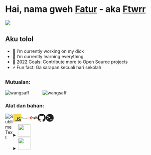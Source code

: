 # Hai, nama gweh [Fatur][whatsapp] - aka [Ftwrr][website]



<img src="https://static.wikia.nocookie.net/ab108fb9-54e3-42a3-99dc-1f0c09fc4524" /> 


## Aku tolol

- 🔭 I’m currently working on my dick
- 🌱 I’m currently learning everything
- 🥅 2022 Goals: Contribute more to Open Source projects
- ⚡ Fun fact: Ga sarapan kecuali hari sekolah

### Mutualan:

[<img align="left" alt="wangsaff" width="120px" src="https://img.shields.io/badge/wangsaff-25D366?style=for-the-badge&logo=whatsapp&logoColor=white" />][whatsapp]
[<img align="left" alt="wangsaff" width="120px" src="https://img.shields.io/badge/discrott-36393f?style=for-the-badge&logo=discord&logoColor=white" />][discord]


<br />

### Alat dan bahan:

[<img align="left" alt="Sublime Text" width="26px" src="https://www.sublimehq.com/images/sublime_text.png" />][sublimetext]
[<img align="left" alt="JavaScript" width="26px" src="https://raw.githubusercontent.com/github/explore/80688e429a7d4ef2fca1e82350fe8e3517d3494d/topics/javascript/javascript.png" />][javascript]
[<img align="left" alt="MongoDB" width="26px" src="https://raw.githubusercontent.com/github/explore/80688e429a7d4ef2fca1e82350fe8e3517d3494d/topics/mongodb/mongodb.png" />][mongodb]
[<img align="left" alt="Git" width="26px" src="https://raw.githubusercontent.com/github/explore/80688e429a7d4ef2fca1e82350fe8e3517d3494d/topics/git/git.png" />][git]
[<img align="left" alt="GitHub" width="26px" src="https://raw.githubusercontent.com/github/explore/78df643247d429f6cc873026c0622819ad797942/topics/github/github.png" />][github]
[<img align="left" alt="Terminal" width="26px" src="https://raw.githubusercontent.com/github/explore/80688e429a7d4ef2fca1e82350fe8e3517d3494d/topics/terminal/terminal.png" />][terminal]

<br />
<br />


<details>

  <summary><img align="" src="https://wakatime.com/static/img/wakatime.svg" width="40" height="40" /></summary><br/>



<!--START_SECTION:waka-->
![Code Time](http://img.shields.io/badge/Code%20Time-8%20hrs%2029%20mins-blue)

![Profile Views](http://img.shields.io/badge/Profile%20Views-37-blue)

**🐱 My GitHub Data** 

> 🏆 0 Contributions in the Year 2022
 > 
> 📦 86.5 kB Used in GitHub's Storage 
 > 
> 🚫 Not Opted to Hire
 > 
> 📜 15 Public Repositories 
 > 
> 🔑 11 Private Repositories  
 > 
**I'm a Night 🦉** 

```text
🌞 Morning    73 commits     ███░░░░░░░░░░░░░░░░░░░░░░   13.52% 
🌆 Daytime    106 commits    █████░░░░░░░░░░░░░░░░░░░░   19.63% 
🌃 Evening    204 commits    █████████░░░░░░░░░░░░░░░░   37.78% 
🌙 Night      157 commits    ███████░░░░░░░░░░░░░░░░░░   29.07%

```
📅 **I'm Most Productive on Thursday** 

```text
Monday       46 commits     ██░░░░░░░░░░░░░░░░░░░░░░░   8.52% 
Tuesday      42 commits     ██░░░░░░░░░░░░░░░░░░░░░░░   7.78% 
Wednesday    114 commits    █████░░░░░░░░░░░░░░░░░░░░   21.11% 
Thursday     169 commits    ███████░░░░░░░░░░░░░░░░░░   31.3% 
Friday       73 commits     ███░░░░░░░░░░░░░░░░░░░░░░   13.52% 
Saturday     46 commits     ██░░░░░░░░░░░░░░░░░░░░░░░   8.52% 
Sunday       50 commits     ██░░░░░░░░░░░░░░░░░░░░░░░   9.26%

```


📊 **This Week I Spent My Time On** 

```text
⌚︎ Time Zone: America/Los_Angeles

💬 Programming Languages: 
No Activity Tracked This Week

🔥 Editors: 
No Activity Tracked This Week

🐱‍💻 Projects: 
No Activity Tracked This Week

💻 Operating System: 
No Activity Tracked This Week

```

**I Mostly Code in JavaScript** 

```text
JavaScript               10 repos            █████████████████████████   100.0%

```


**Timeline**

![Chart not found](https://raw.githubusercontent.com/Ftwrr/Ftwrr/main/charts/bar_graph.png) 


 Last Updated on 25/02/2022 03:39:54 UTC
<!--END_SECTION:waka-->

**Recent activity**
<!--START_SECTION:activity-->
1. ❌ Closed PR [#261](https://github.com/ariffb25/stikerinbot/pull/261) in [ariffb25/stikerinbot](https://github.com/ariffb25/stikerinbot)
2. ❗️ Opened issue [#262](https://github.com/ariffb25/stikerinbot/issues/262) in [ariffb25/stikerinbot](https://github.com/ariffb25/stikerinbot)
3. 💪 Opened PR [#261](https://github.com/ariffb25/stikerinbot/pull/261) in [ariffb25/stikerinbot](https://github.com/ariffb25/stikerinbot)
4. 🗣 Commented on [#903](https://github.com/Nurutomo/wabot-aq/issues/903) in [Nurutomo/wabot-aq](https://github.com/Nurutomo/wabot-aq)
5. 🗣 Commented on [#892](https://github.com/Nurutomo/wabot-aq/issues/892) in [Nurutomo/wabot-aq](https://github.com/Nurutomo/wabot-aq)
<!--END_SECTION:activity-->

</details>

<details>
  <summary><img align="" src="https://user-images.githubusercontent.com/6661165/91657958-61b4fd00-eb00-11ea-9def-dc7ef5367e34.png" width="40" height="40" /></summary><br/>

  <img align="left" src="https://github-profile-trophy.vercel.app/?username=ftwrr" />

</details>

[website]: https://github.com/Ftwrr
[discord]: https://discord.gg/dy7qVmjXbu
[whatsapp]: https://wa.me/62823944158720
[sublimetext]: https://www.sublimetext.com/
[javascript]: https://www.javascript.com/
[mongodb]: https://www.mongodb.com/
[git]: https://git-scm.com/
[github]: https://github.com/
[terminal]: https://docs.microsoft.com/en-us/windows/terminal/
